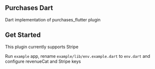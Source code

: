 ## Purchases Dart

Dart implementation of purchases_flutter plugin

## Get Started

This plugin currently supports Stripe

Run `example` app, rename `example/lib/env.example.dart` to `env.dart` and configure revenueCat and Stripe keys
